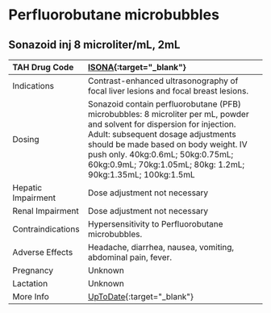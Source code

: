 # Perfluorobutane microbubbles

## Sonazoid inj 8 microliter/mL, 2mL

| TAH Drug Code      | [ISONA](https://www.tahsda.org.tw/drugs/hissearch.php?drug_code=ISONA){:target="_blank"}                                                                                                                                                                                                                   |
|:-------------------|:-----------------------------------------------------------------------------------------------------------------------------------------------------------------------------------------------------------------------------------------------------------------------------------------------------------|
| Indications        | Contrast-enhanced ultrasonography of focal liver lesions and focal breast lesions.                                                                                                                                                                                                                         |
| Dosing             | Sonazoid contain perfluorobutane (PFB) microbubbles: 8 microliter per mL, powder and solvent for dispersion for injection. Adult: subsequent dosage adjustments should be made based on body weight. IV push only. 40kg:0.6mL; 50kg:0.75mL; 60kg:0.9mL; 70kg:1.05mL; 80kg: 1.2mL; 90kg:1.35mL; 100kg:1.5mL |
| Hepatic Impairment | Dose adjustment not necessary                                                                                                                                                                                                                                                                              |
| Renal Impairment   | Dose adjustment not necessary                                                                                                                                                                                                                                                                              |
| Contraindications  | Hypersensitivity to Perfluorobutane microbubbles.                                                                                                                                                                                                                                                          |
| Adverse Effects    | Headache, diarrhea, nausea, vomiting, abdominal pain, fever.                                                                                                                                                                                                                                               |
| Pregnancy          | Unknown                                                                                                                                                                                                                                                                                                    |
| Lactation          | Unknown                                                                                                                                                                                                                                                                                                    |
| More Info          | [UpToDate](https://www.uptodate.com/contents/perfluorobutane-microbubbles-drug-information){:target="_blank"}                                                                                                                                                                                              |

